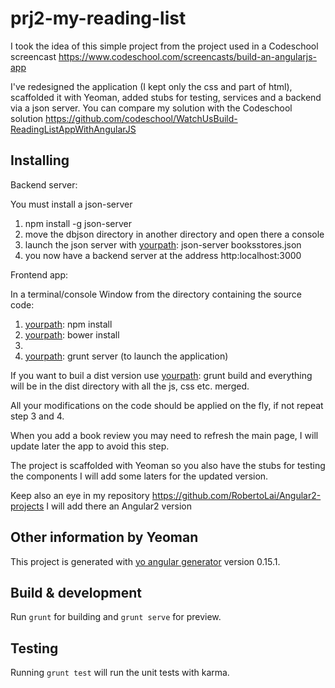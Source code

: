 # prj2-my-reading-list

I took the idea of this simple project from the project used in a Codeschool screencast
https://www.codeschool.com/screencasts/build-an-angularjs-app

I've redesigned the application (I kept only the css and part of html), scaffolded it with Yeoman, added stubs for testing, services and a backend via a json server.
You can compare my solution with the Codeschool solution https://github.com/codeschool/WatchUsBuild-ReadingListAppWithAngularJS

## Installing

Backend server:

You must install a json-server

 1. npm install -g json-server
 2. move the dbjson directory in another directory and open there a console
 3. launch the json server with [yourpath]: json-server booksstores.json
 4. you now have a backend server at the address http:localhost:3000

Frontend app:

In a terminal/console Window from the directory containing the source code:

 1. [yourpath]: npm install
 2. [yourpath]: bower install
 3. [yourpath]: grunt        (to build)
 4. [yourpath]: grunt server (to launch the application)

If you want to buil a dist version use
[yourpath]: grunt build
and everything will be in the dist directory with all the js, css etc. merged.

All your modifications on the code should be applied on the fly,
if not repeat step 3 and 4.

When you add a book review you may need to refresh the main page,
I will update later the app to avoid this step.

The project is scaffolded with Yeoman so you also have the stubs for testing the components I will add some laters for the updated version.

Keep also an eye in my repository
https://github.com/RobertoLai/Angular2-projects
I will add there an Angular2 version


## Other information by Yeoman
This project is generated with [yo angular generator](https://github.com/yeoman/generator-angular)
version 0.15.1.

## Build & development

Run `grunt` for building and `grunt serve` for preview.

## Testing

Running `grunt test` will run the unit tests with karma.
